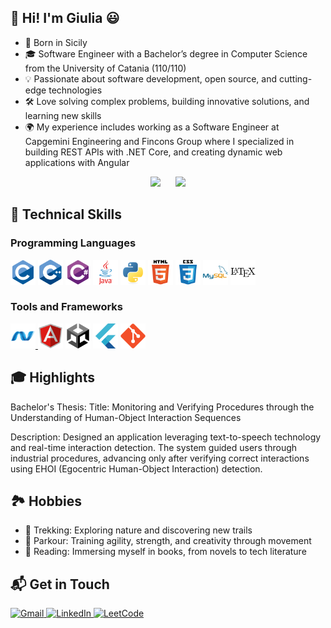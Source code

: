 ## 👋 Hi! I'm Giulia 😃

- 📍 Born in Sicily 
- 🎓 Software Engineer with a Bachelor’s degree in Computer Science from the University of Catania (110/110)
- 💡 Passionate about software development, open source, and cutting-edge technologies
- 🛠️ Love solving complex problems, building innovative solutions, and learning new skills
- 🌍 My experience includes working as a Software Engineer at Capgemini Engineering and Fincons Group where I specialized in building REST APIs with .NET Core, and creating dynamic web applications with Angular

<div align="center">
  <!-- Badge per Curriculum in Italiano -->
  <a href="https://github.com/bazingiu/Curricoulum-vitae/raw/main/Ita_CV.pdf" alt="Download Italian CV" style="display: inline-block; margin-right: 20px;">
    <img src="https://img.shields.io/badge/Download%20Italian%20CV-green?style=for-the-badge&logo=download&logoColor=white&labelColor=darkgreen" width="200" />
  </a>

  <!-- Badge per Curriculum in Inglese -->
  <a href="https://github.com/bazingiu/Curricoulum-vitae/raw/main/English_CV.pdf" alt="Download English CV" style="display: inline-block;">
    <img src="https://img.shields.io/badge/Download%20English%20CV-blue?style=for-the-badge&logo=download&logoColor=white&labelColor=darkblue" width="200" />
  </a>
</div>

## 🧰 Technical Skills

### Programming Languages

<p align="left"> 
  <a title="C" href="https://www.cprogramming.com/" target="_blank" rel="noreferrer"><img src="https://raw.githubusercontent.com/devicons/devicon/master/icons/c/c-original.svg" alt="c" width="40" height="40"/></a> 
  <a title="C++" href="https://isocpp.org/" target="_blank" rel="noreferrer"><img src="https://raw.githubusercontent.com/devicons/devicon/master/icons/cplusplus/cplusplus-original.svg" alt="c++" width="40" height="40"/></a> 
  <a title="C#" href="https://learn.microsoft.com/en-us/dotnet/csharp" target="_blank" rel="noreferrer"><img src="https://raw.githubusercontent.com/devicons/devicon/master/icons/csharp/csharp-original.svg" alt="c#" width="40" height="40"/></a> 
  <a title="Java" href="https://www.java.com" target="_blank" rel="noreferrer"><img src="https://raw.githubusercontent.com/devicons/devicon/master/icons/java/java-original-wordmark.svg" alt="java" width="40" height="40"/></a> 
  <a title="Python" href="https://www.python.org" target="_blank" rel="noreferrer"><img src="https://raw.githubusercontent.com/devicons/devicon/master/icons/python/python-original.svg" alt="python" width="40" /></a> 
  <a title="HTML" href="https://www.w3.org/html/" target="_blank" rel="noreferrer"><img src="https://raw.githubusercontent.com/devicons/devicon/master/icons/html5/html5-original-wordmark.svg" alt="html5" width="40" height="40"/></a> 
  <a title="CSS" href="https://www.w3.org/Style/CSS/" target="_blank" rel="noreferrer"><img src="https://raw.githubusercontent.com/devicons/devicon/master/icons/css3/css3-original-wordmark.svg" alt="css3" width="40" height="40"/></a> 
  <a title="MySQL" href="https://www.mysql.com/" target="_blank" rel="noreferrer"><img src="https://raw.githubusercontent.com/devicons/devicon/master/icons/mysql/mysql-original-wordmark.svg" alt="mysql" width="40" height="40"/></a> 
  <a title="LaTeX" href="https://www.latex-project.org/" target="_blank" rel="noreferrer"><img src="https://raw.githubusercontent.com/devicons/devicon/master/icons/latex/latex-original.svg" alt="latex" width="40" height="40"/></a> 
</p>

### Tools and Frameworks

<p align="left"> 
  <a title=".NET" href="https://dotnet.microsoft.com/" target="_blank" rel="noreferrer">
  <img src="https://raw.githubusercontent.com/devicons/devicon/master/icons/dot-net/dot-net-original.svg" alt=".NET" width="40" height="40"/>
  </a>
  <a title="Angular" href="https://angular.io/" target="_blank" rel="noreferrer"><img src="https://raw.githubusercontent.com/devicons/devicon/master/icons/angularjs/angularjs-original.svg" alt="Angular" width="40" height="40"/></a>
  <a title="Unity" href="https://unity.com/" target="_blank" rel="noreferrer"><img src="https://raw.githubusercontent.com/devicons/devicon/master/icons/unity/unity-original.svg" alt="unity" width="40" height="40"/></a> 
  <a title="Flutter" href="https://flutter.dev/" target="_blank" rel="noreferrer"><img src="https://raw.githubusercontent.com/devicons/devicon/master/icons/flutter/flutter-original.svg" alt="flutter" width="40" height="40"/></a>
  <a title="Git" href="https://git-scm.com/" target="_blank" rel="noreferrer"><img src="https://raw.githubusercontent.com/devicons/devicon/master/icons/git/git-original.svg" alt="git" width="40" height="40"/></a> 
</p>

## 🎓 Highlights
Bachelor's Thesis:
Title: Monitoring and Verifying Procedures through the Understanding of Human-Object Interaction Sequences

Description:
Designed an application leveraging text-to-speech technology and real-time interaction detection.
The system guided users through industrial procedures, advancing only after verifying correct interactions using EHOI (Egocentric Human-Object Interaction) detection.

## 🏞️ Hobbies
- 🥾 Trekking: Exploring nature and discovering new trails
- 🤸 Parkour: Training agility, strength, and creativity through movement
- 📖 Reading: Immersing myself in books, from novels to tech literature

## 📬 Get in Touch
<p align="left">
  <a title="Gmail" href="mailto:giulia.meo.dev@gmail.com">
    <img width="40" src="https://upload.wikimedia.org/wikipedia/commons/4/4e/Gmail_Icon.png" alt="Gmail"/>
  </a>
  <a title="LinkedIn" href="https://www.linkedin.com/in/giulia-meo/">
    <img width="40" src="https://upload.wikimedia.org/wikipedia/commons/c/ca/LinkedIn_logo_initials.png" alt="LinkedIn"/>
  </a>
  <a title="LeetCode" href="https://leetcode.com/u/xjBrJ3n3UT/">
    <img width="35" src="https://upload.wikimedia.org/wikipedia/commons/1/19/LeetCode_logo_black.png" alt="LeetCode"/>
  </a>  
</p>
